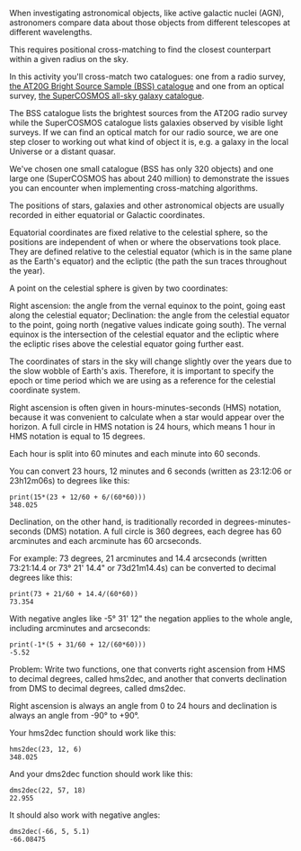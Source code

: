 When investigating astronomical objects, like active galactic nuclei (AGN), astronomers compare data about those objects from different telescopes at different wavelengths.

This requires positional cross-matching to find the closest counterpart within a given radius on the sky.

In this activity you'll cross-match two catalogues: one from a radio survey, [the AT20G Bright Source Sample (BSS) catalogue](http://cdsarc.u-strasbg.fr/viz-bin/Cat?J/MNRAS/384/775) and one from an optical survey, [the SuperCOSMOS all-sky galaxy catalogue](http://ssa.roe.ac.uk/allSky).

The BSS catalogue lists the brightest sources from the AT20G radio survey while the SuperCOSMOS catalogue lists galaxies observed by visible light surveys. If we can find an optical match for our radio source, we are one step closer to working out what kind of object it is, e.g. a galaxy in the local Universe or a distant quasar.

We've chosen one small catalogue (BSS has only 320 objects) and one large one (SuperCOSMOS has about 240 million) to demonstrate the issues you can encounter when implementing cross-matching algorithms.

The positions of stars, galaxies and other astronomical objects are usually recorded in either equatorial or Galactic coordinates.

Equatorial coordinates are fixed relative to the celestial sphere, so the positions are independent of when or where the observations took place. They are defined relative to the celestial equator (which is in the same plane as the Earth's equator) and the ecliptic (the path the sun traces throughout the year).

A point on the celestial sphere is given by two coordinates:

Right ascension: the angle from the vernal equinox to the point, going east along the celestial equator;
Declination: the angle from the celestial equator to the point, going north (negative values indicate going south).
The vernal equinox is the intersection of the celestial equator and the ecliptic where the ecliptic rises above the celestial equator going further east.

The coordinates of stars in the sky will change slightly over the years due to the slow wobble of Earth's axis. Therefore, it is important to specify the epoch or time period which we are using as a reference for the celestial coordinate system.

Right ascension is often given in hours-minutes-seconds (HMS) notation, because it was convenient to calculate when a star would appear over the horizon. A full circle in HMS notation is 24 hours, which means 1 hour in HMS notation is equal to 15 degrees.

Each hour is split into 60 minutes and each minute into 60 seconds.

You can convert 23 hours, 12 minutes and 6 seconds (written as 23:12:06 or 23h12m06s) to degrees like this:
```
print(15*(23 + 12/60 + 6/(60*60)))
348.025
```
Declination, on the other hand, is traditionally recorded in degrees-minutes-seconds (DMS) notation. A full circle is 360 degrees, each degree has 60 arcminutes and each arcminute has 60 arcseconds.

For example: 73 degrees, 21 arcminutes and 14.4 arcseconds (written 73:21:14.4 or 73° 21' 14.4" or 73d21m14.4s) can be converted to decimal degrees like this:
```
print(73 + 21/60 + 14.4/(60*60))
73.354
```
With negative angles like -5° 31' 12" the negation applies to the whole angle, including arcminutes and arcseconds:
```
print(-1*(5 + 31/60 + 12/(60*60)))
-5.52
```
Problem:
Write two functions, one that converts right ascension from HMS to decimal degrees, called hms2dec, and another that converts declination from DMS to decimal degrees, called dms2dec.

Right ascension is always an angle from 0 to 24 hours and declination is always an angle from -90° to +90°.

Your hms2dec function should work like this:

```
hms2dec(23, 12, 6)
348.025
```
And your dms2dec function should work like this:

```
dms2dec(22, 57, 18)
22.955
```
It should also work with negative angles:

```
dms2dec(-66, 5, 5.1)
-66.08475
```

